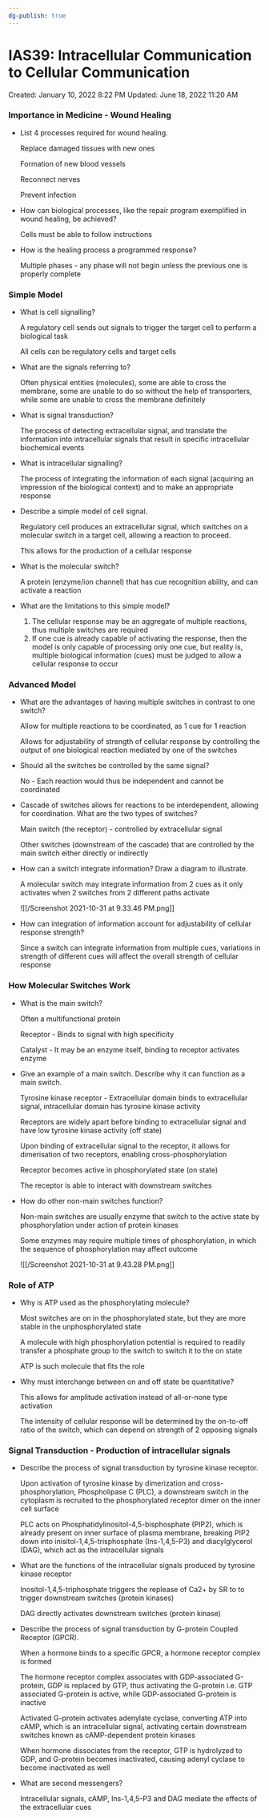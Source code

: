 ```yaml
---
dg-publish: true
---
```


# IAS39: Intracellular Communication to Cellular Communication

Created: January 10, 2022 8:22 PM
Updated: June 18, 2022 11:20 AM

### Importance in Medicine - Wound Healing

- List 4 processes required for wound healing.
    
    Replace damaged tissues with new ones
    
    Formation of new blood vessels
    
    Reconnect nerves
    
    Prevent infection
    
- How can biological processes, like the repair program exemplified in wound healing, be achieved?
    
    Cells must be able to follow instructions
    
- How is the healing process a programmed response?
    
    Multiple phases - any phase will not begin unless the previous one is properly complete
    

### Simple Model

- What is cell signalling?
    
    A regulatory cell sends out signals to trigger the target cell to perform a biological task
    
    All cells can be regulatory cells and target cells
    
- What are the signals referring to?
    
    Often physical entities (molecules), some are able to cross the membrane, some are unable to do so without the help of transporters, while some are unable to cross the membrane definitely
    
- What is signal transduction?
    
    The process of detecting extracellular signal, and translate the information into intracellular signals that result in specific intracellular biochemical events
    
- What is intracellular signalling?
    
    The process of integrating the information of each signal (acquiring an impression of the biological context) and to make an appropriate response
    
- Describe a simple model of cell signal.
    
    Regulatory cell produces an extracellular signal, which switches on a molecular switch in a target cell, allowing a reaction to proceed.
    
    This allows for the production of a cellular response
    
- What is the molecular switch?
    
    A protein (enzyme/ion channel) that has cue recognition ability, and can activate a reaction
    
- What are the limitations to this simple model?
    1. The cellular response may be an aggregate of multiple reactions, thus multiple switches are required
    2. If one cue is already capable of activating the response, then the model is only capable of processing only one cue, but reality is, multiple biological information (cues) must be judged to allow a cellular response to occur

### Advanced Model

- What are the advantages of having multiple switches in contrast to one switch?
    
    Allow for multiple reactions to be coordinated, as 1 cue for 1 reaction
    
    Allows for adjustability of strength of cellular response by controlling the output of one biological reaction mediated by one of the switches
    
- Should all the switches be controlled by the same signal?
    
    No - Each reaction would thus be independent and cannot be coordinated
    
- Cascade of switches allows for reactions to be interdependent, allowing for coordination. What are the two types of switches?
    
    Main switch (the receptor) - controlled by extracellular signal
    
    Other switches (downstream of the cascade) that are controlled by the main switch either directly or indirectly
    
- How can a switch integrate information? Draw a diagram to illustrate.
    
    A molecular switch may integrate information from 2 cues as it only activates when 2 switches from 2 different paths activate
    
    ![[/Screenshot 2021-10-31 at 9.33.46 PM.png]]
    
- How can integration of information account for adjustability of cellular response strength?
    
    Since a switch can integrate information from multiple cues, variations in strength of different cues will affect the overall strength of cellular response
    

### How Molecular Switches Work

- What is the main switch?
    
    Often a multifunctional protein
    
    Receptor - Binds to signal with high specificity
    
    Catalyst - It may be an enzyme itself, binding to receptor activates enzyme
    
- Give an example of a main switch. Describe why it can function as a main switch.
    
    Tyrosine kinase receptor - Extracellular domain binds to extracellular signal, intracellular domain has tyrosine kinase activity
    
    Receptors are widely apart before binding to extracellular signal and have low tyrosine kinase activity (off state)
    
    Upon binding of extracellular signal to the receptor, it allows for dimerisation of two receptors, enabling cross-phosphorylation
    
    Receptor becomes active in phosphorylated state (on state)
    
    The receptor is able to interact with downstream switches
    
- How do other non-main switches function?
    
    Non-main switches are usually enzyme that switch to the active state by phosphorylation under action of protein kinases
    
    Some enzymes may require multiple times of phosphorylation, in which the sequence of phosphorylation may affect outcome
    
    ![[/Screenshot 2021-10-31 at 9.43.28 PM.png]]
    

### Role of ATP

- Why is ATP used as the phosphorylating molecule?
    
    Most switches are on in the phosphorylated state, but they are more stable in the unphosphorylated state
    
    A molecule with high phosphorylation potential is required to readily transfer a phosphate group to the switch to switch it to the on state
    
    ATP is such molecule that fits the role
    
- Why must interchange between on and off state be quantitative?
    
    This allows for amplitude activation instead of all-or-none type activation
    
    The intensity of cellular response will be determined by the on-to-off ratio of the switch, which can depend on strength of 2 opposing signals
    

### Signal Transduction - Production of intracellular signals

- Describe the process of signal transduction by tyrosine kinase receptor.
    
    Upon activation of tyrosine kinase by dimerization and cross-phosphorylation, Phospholipase C (PLC), a downstream switch in the cytoplasm is recruited to the phosphorylated receptor dimer on the inner cell surface
    
    PLC acts on Phosphatidylinositol-4,5-bisphosphate (PIP2), which is already present on inner surface of plasma membrane, breaking PIP2 down into inisitol-1,4,5-trisphosphate (Ins-1,4,5-P3) and diacylglycerol (DAG), which act as the intracellular signals
    
- What are the functions of the intracellular signals produced by tyrosine kinase receptor
    
    Inositol-1,4,5-triphosphate triggers the replease of Ca2+ by SR to to trigger downstream switches (protein kinases)
    
    DAG directly activates downstream switches (protein kinase)
    
- Describe the process of signal transduction by G-protein Coupled Receptor (GPCR).
    
    When a hormone binds to a specific GPCR, a hormone receptor complex is formed
    
    The hormone receptor complex associates with GDP-associated G-protein, GDP is replaced by GTP, thus activating the G-protein i.e. GTP associated G-protein is active, while GDP-associated G-protein is inactive
    
    Activated G-protein activates adenylate cyclase, converting ATP into cAMP, which is an intracellular signal, activating certain downstream switches known as cAMP-dependent protein kinases
    
    When hormone dissociates from the receptor, GTP is hydrolyzed to GDP, and G-protein becomes inactivated, causing adenyl cyclase to become inactivated as well
    
- What are second messengers?
    
    Intracellular signals, cAMP, Ins-1,4,5-P3 and DAG mediate the effects of the extracellular cues